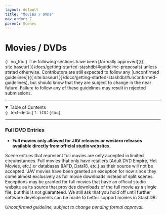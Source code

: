 ```yaml
---
layout: default
title: "Movies / DVDs"
nav_order: 7
parent: Scenes
---
```


# **Movies / DVDs**
{: .no_toc }
The following sections have been [formally approved]({{ site.baseurl }}/docs/getting-started-stashdb/#guideline-proposals) unless stated otherwise. Contributors are still expected to follow any [unconfirmed guidelines]({{ site.baseurl }}/docs/getting-started-stashdb/#unconfirmed-guidelines), but should know that they are subject to change in the near future. Failure to follow any of these guidelines may result in rejected submissions.

***

<details open markdown="block">
  <summary>
    Table of Contents
  </summary>
  {: .text-delta }
1. TOC
{:toc}
</details>

***

### Full DVD Entries
- **Full movies only allowed for JAV releases or western releases available directly from official studio websites.**

Scene entries that represent full movies are only accepted in limited circumstances. Full movies that only have retailers (Adult DVD Empire, Hot Movies, etc.) or databases (IAFD, Data18, etc.) as their source will not be accepted. JAV movies have been granted an exception for now since they come almost exclusively as full movie downloads instead of split scenes. Exceptions may be granted for full movies that have an official studio website as its source that provides downloads of the full movie as a single file, but this is not guaranteed. We still ask that you hold off until further software developments can be made to better support movies in StashDB.

_Unconfirmed guideline, subject to change pending formal approval._
